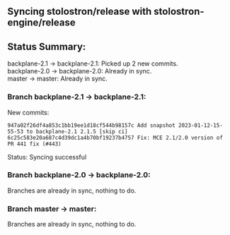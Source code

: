 ## Syncing stolostron/release with stolostron-engine/release

## Status Summary:

backplane-2.1 -> backplane-2.1: Picked up 2 new commits.  
backplane-2.0 -> backplane-2.0: Already in sync.  
master -> master: Already in sync.  

### Branch backplane-2.1 -> backplane-2.1:

New commits:

```
947a02f26df4a853c1bb19ee1d18cf544b98157c Add snapshot 2023-01-12-15-55-53 to backplane-2.1 2.1.5 [skip ci]
6c25c583e20a687c4d39dc1a4b70bf19237b4757 Fix: MCE 2.1/2.0 version of PR 441 fix (#443)
```

Status: Syncing successful

### Branch backplane-2.0 -> backplane-2.0:

Branches are already in sync, nothing to do.

### Branch master -> master:

Branches are already in sync, nothing to do.
